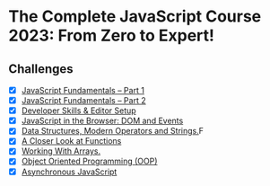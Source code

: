 # The Complete JavaScript Course 2023: From Zero to Expert!

## Challenges

- [x] [JavaScript Fundamentals – Part 1 ](./JavaScript%20Fundamentals%20%E2%80%93%20Part%201/)
- [x] [JavaScript Fundamentals – Part 2](./JavaScript%20Fundamentals%20%E2%80%93%20Part%202/)
- [x] [Developer Skills & Editor Setup ](./Developer%20Skills%20%26%20Editor%20Setup/)
- [x] [JavaScript in the Browser: DOM and Events](./JavaScript%20in%20the%20Browser%20DOM%20and%20Events/)
- [x] [Data Structures, Modern Operators and Strings.](./Data%20Structures%2C%20Modern%20Operators%20and%20Strings/)F
- [x] [A Closer Look at Functions](./A%20Closer%20Look%20at%20Functions/)
- [x] [Working With Arrays.](./Working%20With%20Arrays/)
- [x] [Object Oriented Programming (OOP)](<./Object%20Oriented%20Programming%20(OOP)/>)
- [x] [Asynchronous JavaScript](./Asynchronous%20JavaScript/)
